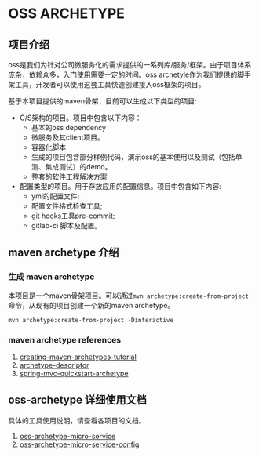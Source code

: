 # OSS ARCHETYPE

## 项目介绍

oss是我们为针对公司微服务化的需求提供的一系列库/服务/框架。由于项目体系庞杂，依赖众多，入门使用需要一定的时间。oss archetyle作为我们提供的脚手架工具，开发者可以使用这套工具快速创建接入oss框架的项目。 

基于本项目提供的maven骨架，目前可以生成以下类型的项目:  
+ C/S架构的项目。项目中包含以下内容：
  - 基本的oss dependency
  - 微服务及其client项目。
  - 容器化脚本
  - 生成的项目包含部分样例代码，演示oss的基本使用以及测试（包括单测、集成测试）的demo。
  - 整套的软件工程解决方案
+ 配置类型的项目。用于存放应用的配置信息。项目中包含如下内容:  
  - yml的配置文件;
  - 配置文件格式检查工具;
  - git hooks工具pre-commit;
  - gitlab-ci 脚本及配置。

## maven archetype 介绍
### 生成 maven archetype
本项目是一个maven骨架项目。可以通过`mvn archetype:create-from-project`命令，从现有的项目创建一个新的maven archetype。

    mvn archetype:create-from-project -Dinteractive

### maven archetype references
1. [creating-maven-archetypes-tutorial](http://geekofficedog.blogspot.com/2013/08/creating-maven-archetypes-tutorial.html)
2. [archetype-descriptor](https://maven.apache.org/archetype/archetype-models/archetype-descriptor/archetype-descriptor.html)
3. [spring-mvc-quickstart-archetype](https://github.com/kolorobot/spring-mvc-quickstart-archetype)

## oss-archetype 详细使用文档
具体的工具使用说明，请查看各项目的文档。
1. [oss-archetype-micro-service](oss-archetype-micro-service/)
2. [oss-archetype-micro-service-config](oss-archetype-micro-service-config/)

